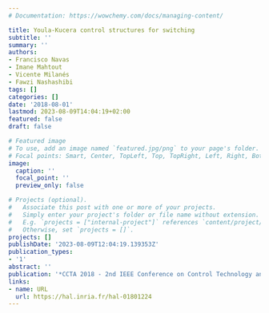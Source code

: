 ```yaml
---
# Documentation: https://wowchemy.com/docs/managing-content/

title: Youla-Kucera control structures for switching
subtitle: ''
summary: ''
authors:
- Francisco Navas
- Imane Mahtout
- Vicente Milanés
- Fawzi Nashashibi
tags: []
categories: []
date: '2018-08-01'
lastmod: 2023-08-09T14:04:19+02:00
featured: false
draft: false

# Featured image
# To use, add an image named `featured.jpg/png` to your page's folder.
# Focal points: Smart, Center, TopLeft, Top, TopRight, Left, Right, BottomLeft, Bottom, BottomRight.
image:
  caption: ''
  focal_point: ''
  preview_only: false

# Projects (optional).
#   Associate this post with one or more of your projects.
#   Simply enter your project's folder or file name without extension.
#   E.g. `projects = ["internal-project"]` references `content/project/deep-learning/index.md`.
#   Otherwise, set `projects = []`.
projects: []
publishDate: '2023-08-09T12:04:19.139353Z'
publication_types:
- '1'
abstract: ''
publication: '*CCTA 2018 - 2nd IEEE Conference on Control Technology and Applications*'
links:
- name: URL
  url: https://hal.inria.fr/hal-01801224
---
```

